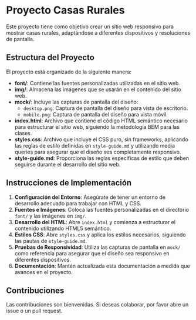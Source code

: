 # Proyecto Casas Rurales

Este proyecto tiene como objetivo crear un sitio web responsivo para mostrar casas rurales, adaptándose a diferentes dispositivos y resoluciones de pantalla.

## Estructura del Proyecto

El proyecto está organizado de la siguiente manera:

- **font/**: Contiene las fuentes personalizadas utilizadas en el sitio web.
- **img/**: Almacena las imágenes que se usarán en el contenido del sitio web.
- **mock/**: Incluye las capturas de pantalla del diseño:
  - `desktop.png`: Captura de pantalla del diseño para vista de escritorio.
  - `mobile.png`: Captura de pantalla del diseño para vista móvil.
- **index.html**: Archivo que contiene el código HTML semántico necesario para estructurar el sitio web, siguiendo la metodología BEM para las clases.
- **styles.css**: Archivo que incluye el CSS puro, sin frameworks, aplicando las reglas de estilo definidas en `style-guide.md` y utilizando media queries para asegurar que el diseño sea completamente responsivo.
- **style-guide.md**: Proporciona las reglas específicas de estilo que deben seguirse durante el desarrollo del sitio web.

## Instrucciones de Implementación

1. **Configuración del Entorno**: Asegúrate de tener un entorno de desarrollo adecuado para trabajar con HTML y CSS.
2. **Fuentes e Imágenes**: Coloca las fuentes personalizadas en el directorio `font/` y las imágenes en `img/`.
3. **Desarrollo del HTML**: Abre `index.html` y comienza a estructurar el contenido utilizando HTML5 semántico.
4. **Estilos CSS**: Abre `styles.css` y aplica los estilos necesarios, siguiendo las pautas de `style-guide.md`.
5. **Pruebas de Responsividad**: Utiliza las capturas de pantalla en `mock/` como referencia para asegurar que el diseño sea responsivo en diferentes dispositivos.
6. **Documentación**: Mantén actualizada esta documentación a medida que avances en el proyecto.

## Contribuciones

Las contribuciones son bienvenidas. Si deseas colaborar, por favor abre un issue o un pull request.